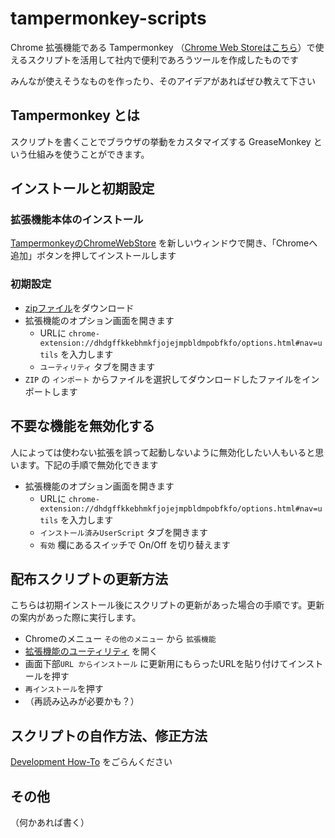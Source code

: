 # tampermonkey-scripts

Chrome 拡張機能である Tampermonkey （[Chrome Web Storeはこちら](https://chrome.google.com/webstore/detail/tampermonkey/dhdgffkkebhmkfjojejmpbldmpobfkfo/related?hl=ja)）で使えるスクリプトを活用して社内で便利であろうツールを作成したものです

みんなが使えそうなものを作ったり、そのアイデアがあればぜひ教えて下さい

## Tampermonkey とは

スクリプトを書くことでブラウザの挙動をカスタマイズする GreaseMonkey という仕組みを使うことができます。


## インストールと初期設定

### 拡張機能本体のインストール

[TampermonkeyのChromeWebStore](https://chrome.google.com/webstore/detail/tampermonkey/dhdgffkkebhmkfjojejmpbldmpobfkfo/related?hl=ja) を新しいウィンドウで開き、「Chromeへ追加」ボタンを押してインストールします

### 初期設定

- [zipファイル](https://github.com/tetsunosuke/tampermonkey-scripts/releases/download/v1.0/tampermonkey-1.0.zip)をダウンロード
- 拡張機能のオプション画面を開きます
    - URLに `chrome-extension://dhdgffkkebhmkfjojejmpbldmpobfkfo/options.html#nav=utils` を入力します
    - `ユーティリティ` タブを開きます
- `ZIP` の `インポート` からファイルを選択してダウンロードしたファイルをインポートします

## 不要な機能を無効化する

人によっては使わない拡張を誤って起動しないように無効化したい人もいると思います。下記の手順で無効化できます

- 拡張機能のオプション画面を開きます
    - URLに `chrome-extension://dhdgffkkebhmkfjojejmpbldmpobfkfo/options.html#nav=utils` を入力します
    - `インストール済みUserScript` タブを開きます
    - `有効` 欄にあるスイッチで On/Off を切り替えます


## 配布スクリプトの更新方法

こちらは初期インストール後にスクリプトの更新があった場合の手順です。更新の案内があった際に実行します。

- Chromeのメニュー `その他のメニュー` から `拡張機能`
- [拡張機能のユーティリティ](chrome-extension://dhdgffkkebhmkfjojejmpbldmpobfkfo/options.html#nav=utils) を開く
- 画面下部`URL からインストール` に更新用にもらったURLを貼り付けてインストールを押す
- `再インストール`を押す
- （再読み込みが必要かも？）

## スクリプトの自作方法、修正方法

[Development How-To](./development_how_to.md) をごらんください


## その他

（何かあれば書く）
